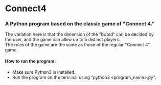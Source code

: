 # Connect4
### A Python program based on the classic game of "Connect 4."
The variation here is that the dimension of the "board" can be decided by the user, and the game can allow up to 5 distinct players.  
The rules of the game are the same as those of the regular "Connect 4" game.  

#### How to run the program:
- Make sure Python3 is installed.
- Run the program on the terminal using "python3 <program_name>.py".
